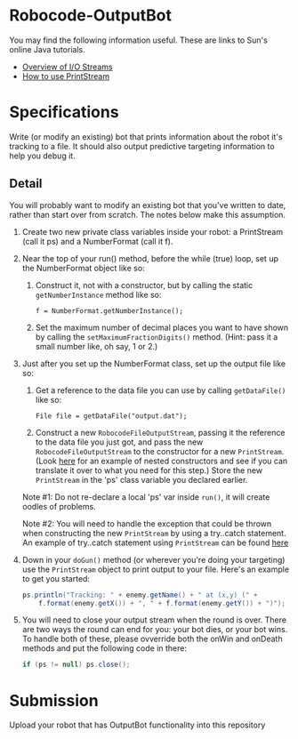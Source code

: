 # Robocode-OutputBot

You may find the following information useful. These are links to Sun's online Java tutorials.

- [Overview of I/O Streams](https://docs.oracle.com/javase/tutorial/essential/io/streams.html)
- [How to use PrintStream](http://java2s.com/Tutorials/Java/Stream_Reader_Writer/How_to_use_Java_PrintStream.htm)

# Specifications

Write (or modify an existing) bot that prints information about the robot it's tracking to a file. It should also output predictive targeting information to help you debug it.

## Detail

You will probably want to modify an existing bot that you've written to date, rather than start over from scratch. The notes below make this assumption.

1. Create two new private class variables inside your robot: a PrintStream (call it ps) and a NumberFormat (call it f).
2. Near the top of your run() method, before the while (true) loop, set up the NumberFormat object like so:
    1. Construct it, not with a constructor, but by calling the static `getNumberInstance` method like so:
        ```
        f = NumberFormat.getNumberInstance();
        ```
    2. Set the maximum number of decimal places you want to have shown by calling the `setMaximumFractionDigits()` method. 	(Hint: pass it a small number like, oh say, 1 or 2.)
3. Just after you set up the NumberFormat class, set up the output file like so:
	1. Get a reference to the data file you can use by calling `getDataFile()` like so:
		```
		File file = getDataFile("output.dat");
		```
	2. Construct a new `RobocodeFileOutputStream`, passing it the reference to the data file you just got, and pass the new `RobocodeFileOutputStream` to the constructor for a new `PrintStream`. (Look [here](https://docs.oracle.com/javase/tutorial/essential/io/datastreams.html) for an example of nested constructors and see if you can translate it over to what you need for this step.) Store the new `PrintStream` in the 'ps' class variable you declared earlier.
	
	Note #1: Do not re-declare a local 'ps' var inside `run()`, it will create oodles of problems.

	Note #2: You will need to handle the exception that could be thrown when constructing the new `PrintStream` by using a try..catch statement. An example of try..catch statement using `PrintStream` can be found [here](http://java2s.com/Tutorials/Java/Stream_Reader_Writer/How_to_use_Java_PrintStream.htm)

4. Down in your `doGun()` method (or wherever you're doing your targeting) use the `PrintStream` object to print output to your file. Here's an example to get you started:
	```java
	ps.println("Tracking: " + enemy.getName() + " at (x,y) (" + 
		f.format(enemy.getX()) + ", " + f.format(enemy.getY()) + ")");
	```
	
5. You will need to close your output stream when the round is over. There are two ways the round can end for you: your bot dies, or your bot wins. To handle both of these, please ovverride both the onWin and onDeath methods and put the following code in there:
	```java
	if (ps != null) ps.close();
	```

# Submission 

Upload your robot that has OutputBot functionality into this repository
